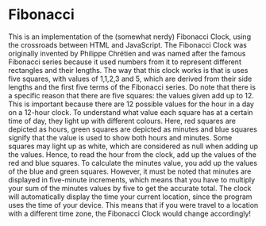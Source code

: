 # Fibonacci
This is an implementation of the (somewhat nerdy) Fibonacci Clock, using the crossroads between HTML and JavaScript. The Fibonacci Clock was originally invented by Philippe Chrétien and was named after the famous Fibonacci series because it used numbers from it to represent different rectangles and their lengths. The way that this clock works is that is uses five squares, with values of 1,1,2,3 and 5, which are derived from their side lengths and the first five terms of the Fibonacci series. Do note that there is a specific reason that there are five squares: the values given add up to 12. This is important because there are 12 possible values for the hour in a day on a 12-hour clock. To understand what value each square has at a certain time of day, they light up with different colours. Here, red squares are depicted as hours, green squares are depicted as minutes and blue squares signify that the value is used to show both hours and minutes. Some squares may light up as white, which are considered as null when adding up the values. Hence, to read the hour from the clock, add up the values of the red and blue squares. To calculate the minutes value, you add up the values of the blue and green squares. However, it must be noted that minutes are displayed in five-minute increments, which means that you have to multiply your sum of the minutes values by five to get the accurate total. The clock will automatically display the time your current location, since the program uses the time of your device. This means that if you were travel to a location with a different time zone, the Fibonacci Clock would change accordingly!
